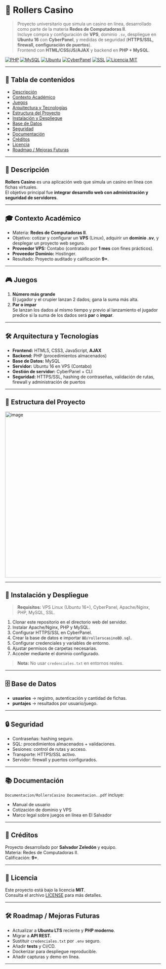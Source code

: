 # 🎲 Rollers Casino

>Proyecto universitario que simula un casino en línea, desarrollado como parte de la materia **Redes de Computadoras II**.  
Incluye compra y configuración de **VPS**, dominio `.sv`, despliegue en **Ubuntu 16** con **CyberPanel**, y medidas de seguridad (**HTTPS/SSL, firewall, configuración de puertos**).  
Frontend con **HTML/CSS/JS/AJAX** y backend en **PHP + MySQL**.

[![PHP](https://img.shields.io/badge/PHP-Backend-blue)]() 
[![MySQL](https://img.shields.io/badge/MySQL-Database-orange)]() 
[![Ubuntu](https://img.shields.io/badge/Ubuntu-16.04-important)]() 
[![CyberPanel](https://img.shields.io/badge/Panel-CyberPanel-success)]() 
[![SSL](https://img.shields.io/badge/Security-SSL%20%2F%20HTTPS-brightgreen)]()
[![Licencia MIT](https://img.shields.io/badge/Licencia-MIT-green.svg)](LICENSE)


---

## 📑 Tabla de contenidos
- [Descripción](#descripción)
- [Contexto Académico](#contexto-academico)
- [Juegos](#juegos)
- [Arquitectura y Tecnologías](#arquitectura-y-tecnologías)
- [Estructura del Proyecto](#estructura-del-proyecto)
- [Instalación y Despliegue](#instalacion-y-despliegue)
- [Base de Datos](#base-de-datos)
- [Seguridad](#seguridad)
- [Documentación](#documentación)
- [Créditos](#créditos)
- [Licencia](#licencia)
- [Roadmap / Mejoras Futuras](#roadmap--mejoras-futuras)

---

## 📌 Descripción
**Rollers Casino** es una aplicación web que simula un casino en línea con fichas virtuales.  
El objetivo principal fue **integrar desarrollo web con administración y seguridad de servidores**.

---

## 🎓 Contexto Académico
- Materia: **Redes de Computadoras II**.  
- Objetivo: cotizar y configurar un **VPS** (Linux), adquirir un **dominio .sv**, y desplegar un proyecto web seguro.  
- **Proveedor VPS:** Contabo (contratado por **1 mes** con fines prácticos).  
- **Proveedor Dominio:** Hostinger.  
- Resultado: Proyecto auditado y calificación **9+**.

---

## 🎮 Juegos
1. **Número más grande**  
   El jugador y el crupier lanzan 2 dados; gana la suma más alta.
2. **Par o impar**  
   Se lanzan los dados al mismo tiempo y previo al lanzamiento el jugador predice si la suma de los dados será **par** o **impar**.

---

## 🛠 Arquitectura y Tecnologías
- **Frontend:** HTML5, CSS3, JavaScript, **AJAX**
- **Backend:** PHP (procedimientos almacenados)
- **Base de Datos:** MySQL
- **Servidor:** Ubuntu 16 en VPS (Contabo)
- **Gestión de servidor:** CyberPanel + CLI
- **Seguridad:** HTTPS/SSL, hashing de contraseñas, validación de rutas, firewall y administración de puertos

---

## 📂 Estructura del Proyecto
<img width="539" height="537" alt="image" src="https://github.com/user-attachments/assets/21d545ec-925a-4382-bf14-6dee4deea678" />



---

## 🚀 Instalación y Despliegue
> **Requisitos:** VPS Linux (Ubuntu 16+), CyberPanel, Apache/Nginx, PHP, MySQL, SSL.

1. Clonar este repositorio en el directorio web del servidor.
2. Instalar Apache/Nginx, PHP y MySQL.
3. Configurar HTTPS/SSL en CyberPanel.
4. Crear la base de datos e importar `BD/rollerscasinoBD.sql`.
5. Configurar credenciales y variables de entorno.
6. Ajustar permisos de carpetas necesarias.
7. Acceder mediante el dominio configurado.

> **Nota:** No usar `credenciales.txt` en entornos reales.

---

## 🗄 Base de Datos
- **usuarios** → registro, autenticación y cantidad de fichas.
- **puntajes** → resultados por usuario/juego.

---

## 🔒 Seguridad
- Contraseñas: hashing seguro.
- SQL: procedimientos almacenados + validaciones.
- Sesiones: control de rutas y acceso.
- Transporte: HTTPS/SSL activo.
- Servidor: firewall y puertos configurados.

---

## 📚 Documentación
`Documentacion/RollersCasino Documentacion..pdf` incluye:
- Manual de usuario
- Cotización de dominio y VPS
- Marco legal sobre juegos en línea en El Salvador

---

## 👥 Créditos
Proyecto desarrollado por **Salvador Zeledón** y equipo.  
Materia: Redes de Computadoras II.  
Calificación: **9+**.

---
## 📜 Licencia
Este proyecto está bajo la licencia **MIT**.  
Consulta el archivo [LICENSE](LICENSE) para más detalles.

---

## 🛠 Roadmap / Mejoras Futuras
- Actualizar a **Ubuntu LTS** reciente y **PHP moderno**.
- Migrar a **API REST**.
- Sustituir `credenciales.txt` por `.env` seguro.
- Añadir **tests** y CI/CD.
- Dockerizar para despliegue reproducible.
- Añadir capturas y demo en línea.

---
